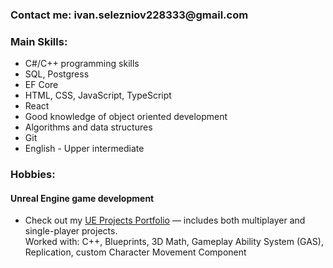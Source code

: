 <h3>Contact me: ivan.selezniov228333@gmail.com</h3>
<h3>Main Skills:</h3>
<ul>
  <li>C#/C++ programming skills</li>
  <li>SQL, Postgress</li>
  <li>EF Core</li>
  <li>HTML, CSS, JavaScript, TypeScript</li>
  <li>React</li>
  <li>Good knowledge of object oriented development</li>
  <li>Algorithms and data structures</li>
  <li>Git</li>
  <li>English - Upper intermediate</li>
</ul>
<h3>Hobbies:</h3>
<h4>Unreal Engine game development</h4>
<ul>
  <li>
    Check out my <a href="https://ivan-seleznov.github.io/" target="_blank">UE Projects Portfolio</a> — includes both multiplayer and single-player projects.<br />Worked with: C++, Blueprints, 3D Math, Gameplay Ability System (GAS), Replication, custom Character Movement Component
  </li>
</ul>
